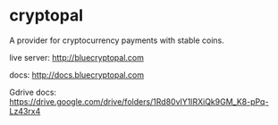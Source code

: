 # cryptopal

A provider for cryptocurrency payments with stable coins.

live server: http://bluecryptopal.com

docs: http://docs.bluecryptopal.com

Gdrive docs:
https://drive.google.com/drive/folders/1Rd80vIY1lRXiQk9GM_K8-pPq-Lz43rx4
